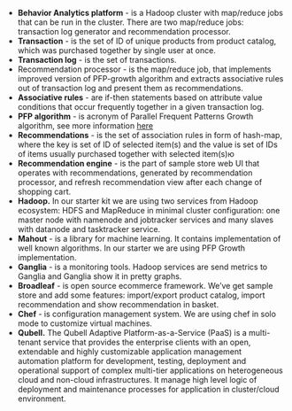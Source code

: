 - **Behavior Analytics platform** - is a Hadoop cluster with map/reduce jobs that can be run in the cluster. There are two map/reduce jobs: transaction log generator and recommendation processor.
- **Transaction** - is the set of ID of unique products from product catalog, which  was purchased together by single user at once.
- **Transaction log** - is the set of transactions.
- Recommendation processor - is the map/reduce job, that implements improved version of PFP-growth algorithm and extracts associative rules out of transaction log and present them as recommendations.
- **Associative rules** - are if-then statements based on attribute value conditions that occur frequently together in a given transaction log.
- **PFP algorithm** - is acronym of Parallel Frequent Patterns Growth algorithm, see more information [here](http://infolab.stanford.edu/~echang/recsys08-69.pdf)
- **Recommendations** - is the set of association rules in form of hash-map, where the key is  set of ID of selected item(s) and the value is set of IDs of items usually purchased together with selected item(s)ю
- **Recommendation engine** -  is the part of sample store web UI that operates with recommendations, generated by recommendation processor, and refresh recommendation view after each change of shopping cart.
- **Hadoop.** In our starter kit we are using two services from Hadoop ecosystem: HDFS and MapReduce in minimal cluster configuration: one master node with namenode and jobtracker services and many slaves with datanode and tasktracker service. 
- **Mahout** - is a library for machine learning. It contains  implementation of well known algorithms. In our starter we are using PFP Growth implementation.
- **Ganglia** - is a monitoring tools. Hadoop services are send metrics to Ganglia and Ganglia show it in pretty graphs.
- **Broadleaf** - is open source ecommerce framework. We’ve get sample store and add some features: import/export product catalog, import recommendation and show recommendation in basket.
- **Chef** - is configuration management system. We are using chef in solo mode to customize virtual machines.
- **Qubell.** The Qubell Adaptive Platform-as-a-Service (PaaS) is a multi-tenant service that provides the enterprise clients with an open, extendable and highly customizable application management automation platform for development, testing, deployment and operational support of complex multi-tier applications on heterogeneous cloud and non-cloud infrastructures.  It manage high level logic of deployment and maintenance processes for application in cluster/cloud environment.
